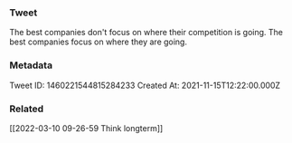 ### Tweet
The best companies don't focus on where their competition is going. The best companies focus on where they are going.

### Metadata
Tweet ID: 1460221544815284233
Created At: 2021-11-15T12:22:00.000Z

### Related
[[2022-03-10 09-26-59 Think longterm]]

